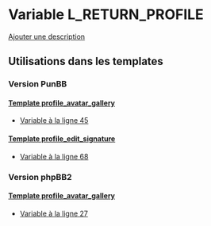 # Variable L_RETURN_PROFILE
[Ajouter une description](https://fa-tvars.appspot.com/var/L_RETURN_PROFILE)

## Utilisations dans les templates

### Version PunBB

#### [Template profile_avatar_gallery](punbb/profile_avatar_gallery.md)
* [Variable &agrave; la ligne 45](../punbb/profile_avatar_gallery.tpl#L45)

#### [Template profile_edit_signature](punbb/profile_edit_signature.md)
* [Variable &agrave; la ligne 68](../punbb/profile_edit_signature.tpl#L68)

### Version phpBB2

#### [Template profile_avatar_gallery](subsilver/profile_avatar_gallery.md)
* [Variable &agrave; la ligne 27](../subsilver/profile_avatar_gallery.tpl#L27)